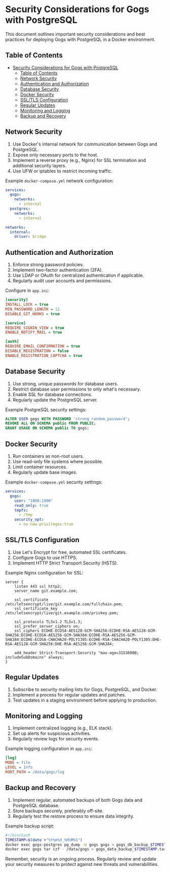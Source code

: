 # Security Considerations for Gogs with PostgreSQL

This document outlines important security considerations and best practices for deploying Gogs with PostgreSQL in a Docker environment.

## Table of Contents

- [Security Considerations for Gogs with PostgreSQL](#security-considerations-for-gogs-with-postgresql)
  - [Table of Contents](#table-of-contents)
  - [Network Security](#network-security)
  - [Authentication and Authorization](#authentication-and-authorization)
  - [Database Security](#database-security)
  - [Docker Security](#docker-security)
  - [SSL/TLS Configuration](#ssltls-configuration)
  - [Regular Updates](#regular-updates)
  - [Monitoring and Logging](#monitoring-and-logging)
  - [Backup and Recovery](#backup-and-recovery)

## Network Security

1. Use Docker's internal network for communication between Gogs and PostgreSQL.
2. Expose only necessary ports to the host.
3. Implement a reverse proxy (e.g., Nginx) for SSL termination and additional security layers.
4. Use UFW or iptables to restrict incoming traffic.

Example `docker-compose.yml` network configuration:

```yaml
services:
  gogs:
    networks:
      - internal
  postgres:
    networks:
      - internal

networks:
  internal:
    driver: bridge
```

## Authentication and Authorization

1. Enforce strong password policies.
2. Implement two-factor authentication (2FA).
3. Use LDAP or OAuth for centralized authentication if applicable.
4. Regularly audit user accounts and permissions.

Configure in `app.ini`:

```ini
[security]
INSTALL_LOCK = true
MIN_PASSWORD_LENGTH = 12
DISABLE_GIT_HOOKS = true

[service]
REQUIRE_SIGNIN_VIEW = true
ENABLE_NOTIFY_MAIL = true

[auth]
REQUIRE_EMAIL_CONFIRMATION = true
DISABLE_REGISTRATION = false
ENABLE_REGISTRATION_CAPTCHA = true
```

## Database Security

1. Use strong, unique passwords for database users.
2. Restrict database user permissions to only what's necessary.
3. Enable SSL for database connections.
4. Regularly update the PostgreSQL server.

Example PostgreSQL security settings:

```sql
ALTER USER gogs WITH PASSWORD 'strong_random_password';
REVOKE ALL ON SCHEMA public FROM PUBLIC;
GRANT USAGE ON SCHEMA public TO gogs;
```

## Docker Security

1. Run containers as non-root users.
2. Use read-only file systems where possible.
3. Limit container resources.
4. Regularly update base images.

Example `docker-compose.yml` security settings:

```yaml
services:
  gogs:
    user: "1000:1000"
    read_only: true
    tmpfs:
      - /tmp
    security_opt:
      - no-new-privileges:true
```

## SSL/TLS Configuration

1. Use Let's Encrypt for free, automated SSL certificates.
2. Configure Gogs to use HTTPS.
3. Implement HTTP Strict Transport Security (HSTS).

Example Nginx configuration for SSL:

```nginx
server {
    listen 443 ssl http2;
    server_name git.example.com;

    ssl_certificate /etc/letsencrypt/live/git.example.com/fullchain.pem;
    ssl_certificate_key /etc/letsencrypt/live/git.example.com/privkey.pem;

    ssl_protocols TLSv1.2 TLSv1.3;
    ssl_prefer_server_ciphers on;
    ssl_ciphers ECDHE-ECDSA-AES128-GCM-SHA256:ECDHE-RSA-AES128-GCM-SHA256:ECDHE-ECDSA-AES256-GCM-SHA384:ECDHE-RSA-AES256-GCM-SHA384:ECDHE-ECDSA-CHACHA20-POLY1305:ECDHE-RSA-CHACHA20-POLY1305:DHE-RSA-AES128-GCM-SHA256:DHE-RSA-AES256-GCM-SHA384;

    add_header Strict-Transport-Security "max-age=31536000; includeSubDomains" always;
}
```

## Regular Updates

1. Subscribe to security mailing lists for Gogs, PostgreSQL, and Docker.
2. Implement a process for regular updates and patches.
3. Test updates in a staging environment before applying to production.

## Monitoring and Logging

1. Implement centralized logging (e.g., ELK stack).
2. Set up alerts for suspicious activities.
3. Regularly review logs for security events.

Example logging configuration in `app.ini`:

```ini
[log]
MODE = file
LEVEL = Info
ROOT_PATH = /data/gogs/log
```

## Backup and Recovery

1. Implement regular, automated backups of both Gogs data and PostgreSQL database.
2. Store backups securely, preferably off-site.
3. Regularly test the restore process to ensure data integrity.

Example backup script:

```bash
#!/bin/bash
TIMESTAMP=$(date +"%Y%m%d_%H%M%S")
docker exec gogs-postgres pg_dump -U gogs gogs > gogs_db_backup_$TIMESTAMP.sql
docker exec gogs tar czf - /data/gogs > gogs_data_backup_$TIMESTAMP.tar.gz
```

Remember, security is an ongoing process. Regularly review and update your security measures to protect against new threats and vulnerabilities.
